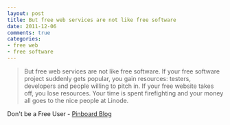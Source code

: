 ```yaml
---
layout: post
title: But free web services are not like free software
date: 2011-12-06
comments: true
categories:
- free web
- free software
---
```

>But free web services are not like free software. If your free software project suddenly gets popular, you gain resources: testers, developers and people willing to pitch in. If your free website takes off, you lose resources. Your time is spent firefighting and your money all goes to the nice people at Linode. 

Don't be a Free User - [Pinboard Blog](http://blog.pinboard.in/2011/12/don_t_be_a_free_user/)
